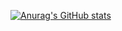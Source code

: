 [![Anurag's GitHub stats](https://github-readme-stats.vercel.app/api?username=zl-mdc)](https://github.com/anuraghazra/github-readme-stats)

